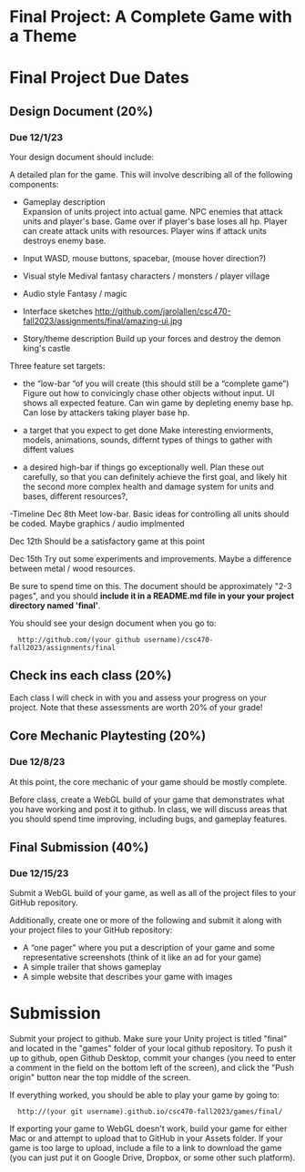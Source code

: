 # Final Project: A Complete Game with a Theme

# Final Project Due Dates
## Design Document (20%)
### Due 12/1/23
Your design document should include:

A detailed plan for the game. This will involve describing all of the following components:
- Gameplay description 					
Expansion of units project into actual game. NPC enemies that attack units and player's base. Game over if player's base loses all hp. Player can create attack units with resources. Player wins if attack units destroys enemy base.

- Input
WASD, mouse buttons, spacebar, (mouse hover direction?)

- Visual style
Medival fantasy characters / monsters / player village 

- Audio style
Fantasy / magic

- Interface sketches
http://github.com/jarolallen/csc470-fall2023/assignments/final/amazing-ui.jpg

- Story/theme description
Build up your forces and destroy the demon king's castle

Three feature set targets:
- the “low-bar “of you will create (this should still be a “complete game”)
Figure out how to convicingly chase other objects without input. UI shows all expected feature. Can win game by depleting enemy base hp. Can lose by attackers taking player base hp.

- a target that you expect to get done
Make interesting enviorments, models, animations, sounds, differnt types of things to gather with diffent values

- a desired high-bar if things go exceptionally well. Plan these out carefully, so that you can definitely achieve the first goal, and likely hit the second
more complex health and damage system for units and bases, different resources?, 


-Timeline
Dec 8th
Meet low-bar. Basic ideas for controlling all units should be coded. Maybe graphics / audio implmented

Dec 12th 
Should be a satisfactory game at this point

Dec 15th
Try out some experiments and improvements. Maybe a difference between metal / wood resources.



Be sure to spend time on this. The document should be approximately "2-3 pages", and you should **include it in a README.md file in your your project directory named 'final'**.

You should see your design document when you go to:
```
  http://github.com/(your github username)/csc470-fall2023/assignments/final
```
## Check ins each class (20%)
Each class I will check in with you and assess your progress on your project. Note that these assessments are worth 20% of your grade!

## Core Mechanic Playtesting (20%)
### Due 12/8/23
At this point, the core mechanic of your game should be mostly complete.

Before class, create a WebGL build of your game that demonstrates what you have working and post it to github. In class, we will discuss areas that you should spend time improving, including bugs, and gameplay features.

## Final Submission (40%)
### Due 12/15/23
Submit a WebGL build of your game, as well as all of the project files to your GitHub repository.

Additionally, create one or more of the following and submit it along with your project files to your GitHub repository:

- A “one pager” where you put a description of your game and some representative screenshots (think of it like an ad for your game)
- A simple trailer that shows gameplay
- A simple website that describes your game with images

# Submission

Submit your project to github. Make sure your Unity project is titled "final"
and located in the "games" folder of your local github repository. To push it up to github, open Github Desktop, commit your changes (you need to enter a comment in the field on the bottom left of the screen), and click the "Push origin" button near the top middle of the screen.

If everything worked, you should be able to play your game by going to:
```
  http://(your git username).github.io/csc470-fall2023/games/final/
```
If exporting your game to WebGL doesn't work, build your game for either Mac or  and attempt to upload that to GitHub in your Assets folder. If your game is too large to upload, include a file to a link to download the game (you can just put it on Google Drive, Dropbox, or some other such platform).